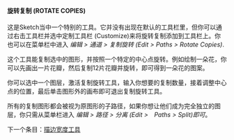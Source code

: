 #### 旋转复制 (ROTATE COPIES)
这是Sketch当中一个特别的工具。它并没有出现在默认的工具栏里，但你可以通过右击工具栏并选中定制工具栏 (Customize)来将旋转复制添加到工具栏上。你也可以在菜单栏中进入 *编辑 > 通道 > 复制旋转 (Edit > Paths > Rotate Copies)*.

这个工具能复制选中的图形，并按照一个特定的中心点旋转。例如绘制一朵花，你可以先画出一片花瓣，然后复制12片花瓣并旋转，即可得到一朵花的图案。

你可以选中一个图层，激活复制旋转工具，输入你想要的复制数量，接着调整中心点的位置，最后单击图形外的画布即可退出复制旋转工具。

所有的复制图形都会被视为原图形的子路径，如果你想让他们成为完全独立的图层，你只需从菜单栏进入 *编辑 > 路径 > 分离 (Edit >　Paths > Split)即可*。



下一个条目：[描边宽度工具](http://www.bohemiancoding.com/sketch/help/manual/vector-editing/stroke-width-tool/)
